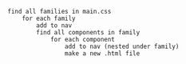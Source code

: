     find all families in main.css
        for each family
            add to nav
            find all components in family
                for each component
                    add to nav (nested under family)
                    make a new .html file
